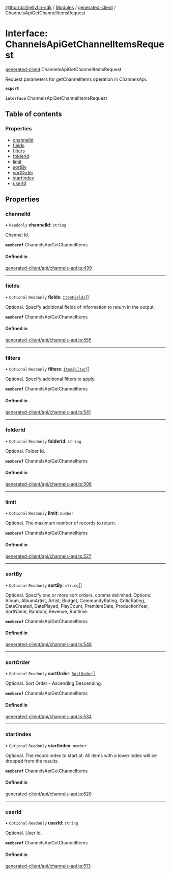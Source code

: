 [@thornbill/jellyfin-sdk](../README.md) / [Modules](../modules.md) / [generated-client](../modules/generated_client.md) / ChannelsApiGetChannelItemsRequest

# Interface: ChannelsApiGetChannelItemsRequest

[generated-client](../modules/generated_client.md).ChannelsApiGetChannelItemsRequest

Request parameters for getChannelItems operation in ChannelsApi.

**`export`**

**`interface`** ChannelsApiGetChannelItemsRequest

## Table of contents

### Properties

- [channelId](generated_client.ChannelsApiGetChannelItemsRequest.md#channelid)
- [fields](generated_client.ChannelsApiGetChannelItemsRequest.md#fields)
- [filters](generated_client.ChannelsApiGetChannelItemsRequest.md#filters)
- [folderId](generated_client.ChannelsApiGetChannelItemsRequest.md#folderid)
- [limit](generated_client.ChannelsApiGetChannelItemsRequest.md#limit)
- [sortBy](generated_client.ChannelsApiGetChannelItemsRequest.md#sortby)
- [sortOrder](generated_client.ChannelsApiGetChannelItemsRequest.md#sortorder)
- [startIndex](generated_client.ChannelsApiGetChannelItemsRequest.md#startindex)
- [userId](generated_client.ChannelsApiGetChannelItemsRequest.md#userid)

## Properties

### channelId

• `Readonly` **channelId**: `string`

Channel Id.

**`memberof`** ChannelsApiGetChannelItems

#### Defined in

[generated-client/api/channels-api.ts:499](https://github.com/thornbill/jellyfin-sdk-typescript/blob/eb13db7/src/generated-client/api/channels-api.ts#L499)

___

### fields

• `Optional` `Readonly` **fields**: [`ItemFields`](../enums/index.api.ItemFields.md)[]

Optional. Specify additional fields of information to return in the output.

**`memberof`** ChannelsApiGetChannelItems

#### Defined in

[generated-client/api/channels-api.ts:555](https://github.com/thornbill/jellyfin-sdk-typescript/blob/eb13db7/src/generated-client/api/channels-api.ts#L555)

___

### filters

• `Optional` `Readonly` **filters**: [`ItemFilter`](../enums/index.api.ItemFilter.md)[]

Optional. Specify additional filters to apply.

**`memberof`** ChannelsApiGetChannelItems

#### Defined in

[generated-client/api/channels-api.ts:541](https://github.com/thornbill/jellyfin-sdk-typescript/blob/eb13db7/src/generated-client/api/channels-api.ts#L541)

___

### folderId

• `Optional` `Readonly` **folderId**: `string`

Optional. Folder Id.

**`memberof`** ChannelsApiGetChannelItems

#### Defined in

[generated-client/api/channels-api.ts:506](https://github.com/thornbill/jellyfin-sdk-typescript/blob/eb13db7/src/generated-client/api/channels-api.ts#L506)

___

### limit

• `Optional` `Readonly` **limit**: `number`

Optional. The maximum number of records to return.

**`memberof`** ChannelsApiGetChannelItems

#### Defined in

[generated-client/api/channels-api.ts:527](https://github.com/thornbill/jellyfin-sdk-typescript/blob/eb13db7/src/generated-client/api/channels-api.ts#L527)

___

### sortBy

• `Optional` `Readonly` **sortBy**: `string`[]

Optional. Specify one or more sort orders, comma delimited. Options: Album, AlbumArtist, Artist, Budget, CommunityRating, CriticRating, DateCreated, DatePlayed, PlayCount, PremiereDate, ProductionYear, SortName, Random, Revenue, Runtime.

**`memberof`** ChannelsApiGetChannelItems

#### Defined in

[generated-client/api/channels-api.ts:548](https://github.com/thornbill/jellyfin-sdk-typescript/blob/eb13db7/src/generated-client/api/channels-api.ts#L548)

___

### sortOrder

• `Optional` `Readonly` **sortOrder**: [`SortOrder`](../enums/index.api.SortOrder.md)[]

Optional. Sort Order - Ascending,Descending.

**`memberof`** ChannelsApiGetChannelItems

#### Defined in

[generated-client/api/channels-api.ts:534](https://github.com/thornbill/jellyfin-sdk-typescript/blob/eb13db7/src/generated-client/api/channels-api.ts#L534)

___

### startIndex

• `Optional` `Readonly` **startIndex**: `number`

Optional. The record index to start at. All items with a lower index will be dropped from the results.

**`memberof`** ChannelsApiGetChannelItems

#### Defined in

[generated-client/api/channels-api.ts:520](https://github.com/thornbill/jellyfin-sdk-typescript/blob/eb13db7/src/generated-client/api/channels-api.ts#L520)

___

### userId

• `Optional` `Readonly` **userId**: `string`

Optional. User Id.

**`memberof`** ChannelsApiGetChannelItems

#### Defined in

[generated-client/api/channels-api.ts:513](https://github.com/thornbill/jellyfin-sdk-typescript/blob/eb13db7/src/generated-client/api/channels-api.ts#L513)
